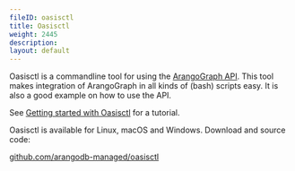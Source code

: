 ```yaml
---
fileID: oasisctl
title: Oasisctl
weight: 2445
description: 
layout: default
---
```

Oasisctl is a commandline tool for using the [ArangoGraph API](../../http/api).
This tool makes integration of ArangoGraph in all kinds of (bash) scripts easy.
It is also a good example on how to use the API.

See [Getting started with Oasisctl](../arangograph-api/oasisctl-getting-started) for a
tutorial.

Oasisctl is available for Linux, macOS and Windows.
Download and source code:

[github.com/arangodb-managed/oasisctl](https://github.com/arangodb-managed/oasisctl/)
